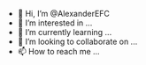 - 👋 Hi, I’m @AlexanderEFC
- 👀 I’m interested in ...
- 🌱 I’m currently learning ...
- 💞️ I’m looking to collaborate on ...
- 📫 How to reach me ...

<!---
AlexanderEFC/AlexanderEFC is a ✨ special ✨ repository because its `README.md` (this file) appears on your GitHub profile.
You can click the Preview link to take a look at your changes.
--->
